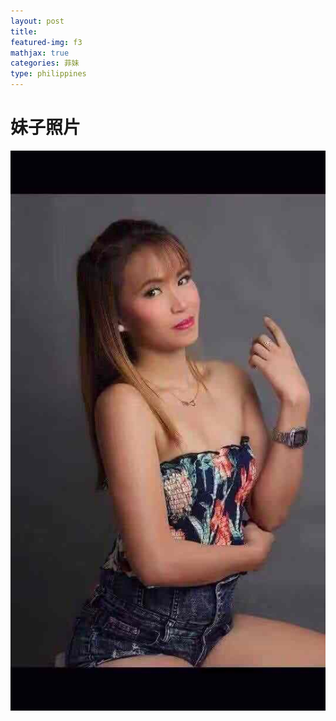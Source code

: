 ```yaml
---
layout: post
title: 
featured-img: f3
mathjax: true
categories: 菲妹
type: philippines
---
```


# 妹子照片

![f3](/assets/img/posts/f3.jpg "f3")